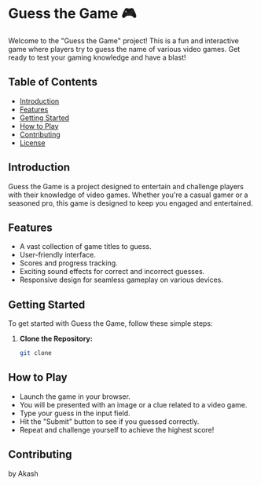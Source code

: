 # Guess the Game 🎮

Welcome to the "Guess the Game" project! This is a fun and interactive game where players try to guess the name of various video games. Get ready to test your gaming knowledge and have a blast!

## Table of Contents
- [Introduction](#introduction)
- [Features](#features)
- [Getting Started](#getting-started)
- [How to Play](#how-to-play)
- [Contributing](#contributing)
- [License](#license)

## Introduction

Guess the Game is a project designed to entertain and challenge players with their knowledge of video games. Whether you're a casual gamer or a seasoned pro, this game is designed to keep you engaged and entertained.

## Features

- A vast collection of game titles to guess.
- User-friendly interface.
- Scores and progress tracking.
- Exciting sound effects for correct and incorrect guesses.
- Responsive design for seamless gameplay on various devices.

## Getting Started

To get started with Guess the Game, follow these simple steps:

1. **Clone the Repository:**
   ```bash
   git clone 
## How to Play
- Launch the game in your browser.
- You will be presented with an image or a clue related to a video game.
- Type your guess in the input field.
- Hit the "Submit" button to see if you guessed correctly.
- Repeat and challenge yourself to achieve the highest score!

## Contributing
by Akash 

